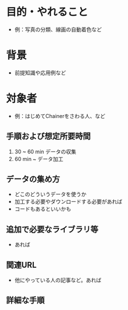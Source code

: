 # 目的・やれること
- 例：写真の分類、線画の自動着色など

# 背景
- 前提知識や応用例など

# 対象者
- 例：はじめてChainerをさわる人、など

## 手順および想定所要時間
1. 30 ~ 60 min データの収集
1. 60 min ~ データ加工

## データの集め方
- どこのどういうデータを使うか
- 加工する必要やダウンロードする必要があれば
- コードもあるといいかも

## 追加で必要なライブラリ等
- あれば

## 関連URL
- 他にやっている人の記事など。あれば

## 詳細な手順
